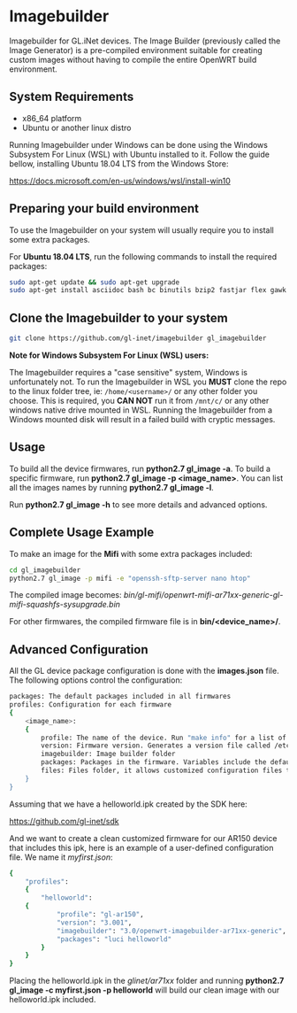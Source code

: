 # Imagebuilder #

Imagebuilder for GL.iNet devices. The Image Builder (previously called the Image Generator) is a pre-compiled environment suitable for creating custom images without having to compile the entire OpenWRT build environment.

## System Requirements ##

- x86_64 platform
- Ubuntu or another linux distro

Running Imagebuilder under Windows can be done using the Windows Subsystem For Linux (WSL) with Ubuntu installed to it. Follow the guide bellow, installing Ubuntu 18.04 LTS from the Windows Store:

https://docs.microsoft.com/en-us/windows/wsl/install-win10

## Preparing your build environment ##

To use the Imagebuilder on your system will usually require you to install some extra packages.

For **Ubuntu 18.04 LTS**, run the following commands to install the required packages:

```bash
sudo apt-get update && sudo apt-get upgrade
sudo apt-get install asciidoc bash bc binutils bzip2 fastjar flex gawk gcc genisoimage gettext git intltool jikespg libgtk2.0-dev libncurses5-dev libssl1.0-dev make mercurial patch perl-modules python2.7-dev rsync ruby sdcc subversion unzip util-linux wget xsltproc zlib1g-dev zlib1g-dev
```
## Clone the Imagebuilder to your system ##

```bash
git clone https://github.com/gl-inet/imagebuilder gl_imagebuilder
```

**Note for Windows Subsystem For Linux (WSL) users:**

The Imagebuilder requires a "case sensitive" system, Windows is unfortunately not. To run the Imagebuilder in WSL you **MUST** clone the repo to the linux folder tree, ie: ```/home/<username>/``` or any other folder you choose. This is required, you **CAN NOT** run it from ```/mnt/c/``` or any other windows native drive mounted in WSL. Running the Imagebuilder from a Windows mounted disk will result in a failed build with cryptic messages.

## Usage ##

To build all the device firmwares, run **python2.7 gl_image -a**. To build a specific firmware, run **python2.7 gl_image -p <image_name>**. You can list all the images names by running **python2.7 gl_image -l**.

Run **python2.7 gl_image -h** to see more details and advanced options.

## Complete Usage Example ##

To make an image for the **Mifi** with some extra packages included:

```bash
cd gl_imagebuilder
python2.7 gl_image -p mifi -e "openssh-sftp-server nano htop"
```

The compiled image becomes: *bin/gl-mifi/openwrt-mifi-ar71xx-generic-gl-mifi-squashfs-sysupgrade.bin*

For other firmwares, the compiled firmware file is in **bin/<device_name>/**.

## Advanced Configuration ##

All the GL device package configuration is done with the **images.json** file. The following options control the configuration:

```bash
packages: The default packages included in all firmwares
profiles: Configuration for each firmware
{
    <image_name>:
    {
        profile: The name of the device. Run "make info" for a list of available devices.
        version: Firmware version. Generates a version file called /etc/glversion and overrides /etc/opk/distfeeds.conf with the version number
        imagebuilder: Image builder folder
        packages: Packages in the firmware. Variables include the default packages. Add the package name to include. "-" appended to the package name excludes the package, eg: "-mwan3"
        files: Files folder, it allows customized configuration files to be included in images built with Image Generator, all files from the folder will be copied into device's rootfs("/").
    }
}
```

Assuming that we have a helloworld.ipk created by the SDK here:

https://github.com/gl-inet/sdk

And we want to create a clean customized firmware for our AR150 device that includes this ipk, here is an example of a user-defined configuration file. We name it *myfirst.json*:

```bash
{
    "profiles":
    {
        "helloworld":
	{
            "profile": "gl-ar150",
            "version": "3.001",
            "imagebuilder": "3.0/openwrt-imagebuilder-ar71xx-generic",
            "packages": "luci helloworld"
        }
    }
}
```

Placing the helloworld.ipk in the *glinet/ar71xx* folder and running **python2.7 gl_image -c myfirst.json -p helloworld** will build our clean image with our helloworld.ipk included.
